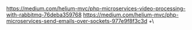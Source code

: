 https://medium.com/helium-mvc/php-microservices-video-processing-with-rabbitmq-76deba359768
https://medium.com/helium-mvc/php-microservices-send-emails-over-sockets-977e9f8f3c3d
+\
